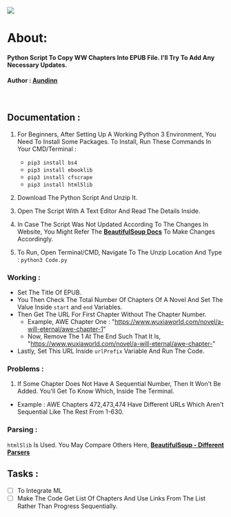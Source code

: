 <img src="https://img.shields.io/badge/Version-2.1.1-brightgreen.svg" ></img>
# About: 
<h4>Python Script To Copy WW Chapters Into EPUB File. I'll Try To Add Any Necessary Updates.</h4>


<h4> Author :  <a href="https://forum.wuxiaworld.com/profile/Aundinn">Aundinn</a> </h4>

<br/>

## Documentation :
1. For Beginners, After Setting Up A Working Python 3 Environment, You Need To Install Some Packages. To Install, Run These Commands In Your CMD/Terminal :
   * `pip3 install bs4`
   * `pip3 install ebooklib`
   * `pip3 install cfscrape`
   * `pip3 install html5lib` 

2. Download The Python Script And Unzip It.

3. Open The Script With A Text Editor And Read The Details Inside.

4. In Case The Script Was Not Updated According To The Changes In Website, You Might Refer The [**BeautifulSoup Docs**](https://www.crummy.com/software/BeautifulSoup/bs4/doc/) To Make Changes Accordingly.

4. To Run, Open Terminal/CMD, Navigate To The Unzip Location And Type :
  `python3 Code.py`

### Working :
* Set The Title Of EPUB.
* You Then Check The Total Number Of Chapters Of A Novel And Set The Value Inside `start` and `end` Variables.
* Then Get The URL For First Chapter Without The Chapter Number.
  * Example, AWE Chapter One : "https://www.wuxiaworld.com/novel/a-will-eternal/awe-chapter-1"
  * Now, Remove The 1 At The End Such That It Is, "https://www.wuxiaworld.com/novel/a-will-eternal/awe-chapter-"
* Lastly, Set This URL Inside `urlPrefix` Variable And Run The Code.

### Problems :
1. If Some Chapter Does Not Have A Sequential Number, Then It Won't Be Added. You'll Get To Know Which, Inside The Terminal.
  * Example : AWE Chapters 472,473,474 Have Different URLs Which Aren't Sequential Like The Rest From 1-630.

### Parsing :
`html5lib` Is Used. You May Compare Others Here, [**BeautifulSoup - Different Parsers**](https://www.crummy.com/software/BeautifulSoup/bs4/doc/#installing-a-parser)

## Tasks :
- [ ] To Integrate ML 
- [ ] Make The Code Get List Of Chapters And Use Links From The List Rather Than Progress Sequentially.
